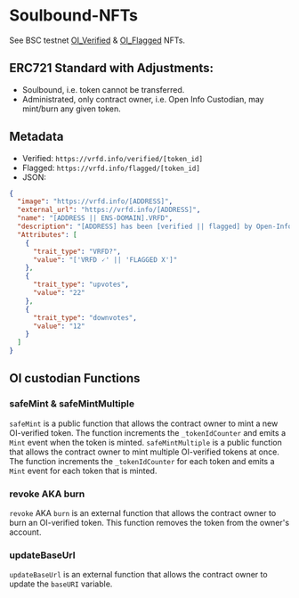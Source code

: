 # Soulbound-NFTs
See BSC testnet [OI_Verified](https://testnet.bscscan.com/token/0xd968f13B4b2dD8606Da94F72fC0d10a230722527#balances) & [OI_Flagged](https://testnet.bscscan.com/token/0x53560A19F50fbe55a06418938ffd97428CDDd9Db#balances) NFTs.

## ERC721 Standard with Adjustments:
- Soulbound, i.e. token cannot be transferred.
- Administrated, only contract owner, i.e. Open Info Custodian, may mint/burn any given token.

## Metadata
- Verified: `https://vrfd.info/verified/[token_id]`
- Flagged: `https://vrfd.info/flagged/[token_id]`
- JSON: 
```json
{
  "image": "https://vrfd.info/[ADDRESS]",
  "external_url": "https://vrfd.info/[ADDRESS]",
  "name": "[ADDRESS || ENS-DOMAIN].VRFD",
  "description": "[ADDRESS] has been [verified || flagged] by Open-Info, with a Souldbound-NFT.",
  "Attributes": [
    {
      "trait_type": "VRFD?",
      "value": "['VRFD 🗸' || 'FLAGGED X']"
    },
    {
      "trait_type": "upvotes",
      "value": "22"
    },
    {
      "trait_type": "downvotes",
      "value": "12"
    }
  ]
}
```

## OI custodian Functions

### safeMint & safeMintMultiple
`safeMint` is a public function that allows the contract owner to mint a new OI-verified token. The function increments the `_tokenIdCounter` and emits a `Mint` event when the token is minted.
`safeMintMultiple` is a public function that allows the contract owner to mint multiple OI-verified tokens at once. The function increments the `_tokenIdCounter` for each token and emits a `Mint` event for each token that is minted.

### revoke AKA burn
`revoke` AKA `burn` is an external function that allows the contract owner to burn an OI-verified token. This function removes the token from the owner's account.

### updateBaseUrl
`updateBaseUrl` is an external function that allows the contract owner to update the `baseURI` variable.
